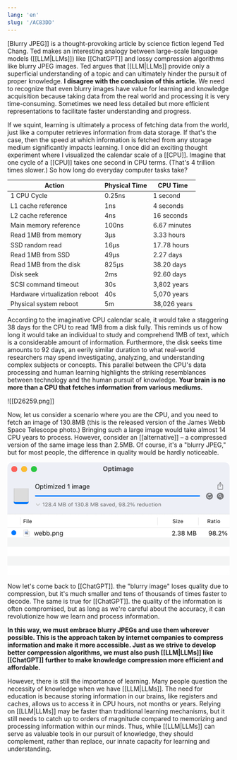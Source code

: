 ```yaml
---
lang: 'en'
slug: '/AC83DD'
---
```


[Blurry JPEG]] is a thought-provoking article by science fiction legend Ted Chang. Ted makes an interesting analogy between large-scale language models ([[LLM|LLMs]]) like [[ChatGPT]] and lossy compression algorithms like blurry JPEG images. Ted argues that [[LLM|LLMs]] provide only a superficial understanding of a topic and can ultimately hinder the pursuit of proper knowledge. **I disagree with the conclusion of this article.** We need to recognize that even blurry images have value for learning and knowledge acquisition because taking data from the real world and processing it is very time-consuming. Sometimes we need less detailed but more efficient representations to facilitate faster understanding and progress.

If we squint, learning is ultimately a process of fetching data from the world, just like a computer retrieves information from data storage. If that's the case, then the speed at which information is fetched from any storage medium significantly impacts learning. I once did an exciting thought experiment where I visualized the calendar scale of a [[CPU]]. Imagine that one cycle of a [[CPU]] takes one second in CPU terms. (That's 4 trillion times slower.) So how long do everyday computer tasks take?

| Action                         | Physical Time | CPU Time     |
| ------------------------------ | ------------- | ------------ |
| 1 CPU Cycle                    | 0.25ns        | 1 second     |
| L1 cache reference             | 1ns           | 4 seconds    |
| L2 cache reference             | 4ns           | 16 seconds   |
| Main memory reference          | 100ns         | 6.67 minutes |
| Read 1MB from memory           | 3μs           | 3.33 hours   |
| SSD random read                | 16μs          | 17.78 hours  |
| Read 1MB from SSD              | 49μs          | 2.27 days    |
| Read 1MB from the disk         | 825μs         | 38.20 days   |
| Disk seek                      | 2ms           | 92.60 days   |
| SCSI command timeout           | 30s           | 3,802 years  |
| Hardware virtualization reboot | 40s           | 5,070 years  |
| Physical system reboot         | 5m            | 38,026 years |

According to the imaginative CPU calendar scale, it would take a staggering 38 days for the CPU to read 1MB from a disk fully. This reminds us of how long it would take an individual to study and comprehend 1MB of text, which is a considerable amount of information. Furthermore, the disk seeks time amounts to 92 days, an eerily similar duration to what real-world researchers may spend investigating, analyzing, and understanding complex subjects or concepts. This parallel between the CPU's data processing and human learning highlights the striking resemblances between technology and the human pursuit of knowledge. **Your brain is no more than a CPU that fetches information from various mediums.**

![[D26259.png]]

Now, let us consider a scenario where you are the CPU, and you need to fetch an image of 130.8MB (this is the released version of the James Webb Space Telescope photo.) Bringing such a large image would take almost 14 CPU years to process. However, consider an [[alternative]] – a compressed version of the same image less than 2.5MB. Of course, it's a "blurry JPEG," but for most people, the difference in quality would be hardly noticeable.

![I used a popular image compression tool, Optimage, and it made the file 98% smaller.](../assets/8DDFF2.png)

Now let's come back to [[ChatGPT]]. the "blurry image" loses quality due to compression, but it's much smaller and tens of thousands of times faster to decode. The same is true for [[ChatGPT]]. the quality of the information is often compromised, but as long as we're careful about the accuracy, it can revolutionize how we learn and process information.

**In this way, we must embrace blurry JPEGs and use them wherever possible. This is the approach taken by internet companies to compress information and make it more accessible. Just as we strive to develop better compression algorithms, we must also push [[LLM|LLMs]] like [[ChatGPT]] further to make knowledge compression more efficient and affordable.**

However, there is still the importance of learning. Many people question the necessity of knowledge when we have [[LLM|LLMs]]. The need for education is because storing information in our brains, like registers and caches, allows us to access it in CPU hours, not months or years. Relying on [[LLM|LLMs]] may be faster than traditional learning mechanisms, but it still needs to catch up to orders of magnitude compared to memorizing and processing information within our minds. Thus, while [[LLM|LLMs]] can serve as valuable tools in our pursuit of knowledge, they should complement, rather than replace, our innate capacity for learning and understanding.
